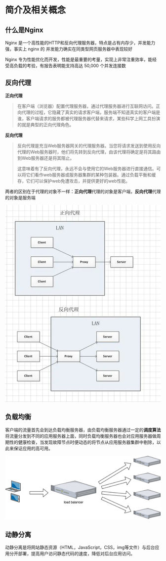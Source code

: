 # 简介及相关概念

## 什么是Nginx

Nginx 是一个高性能的HTTP和反向代理服务器，特点是占有内存少，并发能力强，事实上 nginx 的 并发能力确实在同类型网页服务器中表现较好

Nginx 专为性能优化而开发，性能是最重要的考量，实现上非常注重效率，能经受高负载的考验，有报告表明能支持高达 50,000 个并发连接数



## 反向代理

**正向代理**

> 在客户端（浏览器）配置代理服务器，通过代理服务器进行互联网访问。正向代理的过程，它隐藏了真实的请求客户端，服务端不知道真实的客户端是谁，客户端请求的服务都被代理服务器代替来请求，某些科学上网工具扮演的就是典型的正向代理角色。

**反向代理**

> 反向代理是充当Web服务器网关的代理服务器。当您将请求发送到使用反向代理的Web服务器时，他们将先转到反向代理，由该代理将确定是将其路由到Web服务器还是将其阻止。
>
> 这意味着有了反向代理，永远不会与使用它的Web服务器进行直接通信。可以将它们看作web服务器或服务器集群的某种包装器。通过负载平衡和缓存，它们可以保护web免遭攻击，并提供更好的web性能。

两者的区别在于代理的对象不一样：**正向代理**代理的对象是客户端，**反向代理**代理的对象是服务端

![img](images/2660278-bfdc4848a69c14d1.jpg)

## 负载均衡

客户端的流量首先会到达负载均衡服务器，由负载均衡服务器通过一定的**调度算法**将流量分发到不同的应用服务器上面，同时负载均衡服务器也会对应用服务器做周期性的健康检查，当发现故障节点时便动态的将节点从应用服务器集群中剔除，以此来保证应用的高可用。

![load_balancer](images/1935978-6c700d7a03ddf598.png)

## 动静分离

动静分离是将网站静态资源（HTML，JavaScript，CSS，img等文件）与后台应用分开部署，提高用户访问静态代码的速度，降低对后台应用访问。